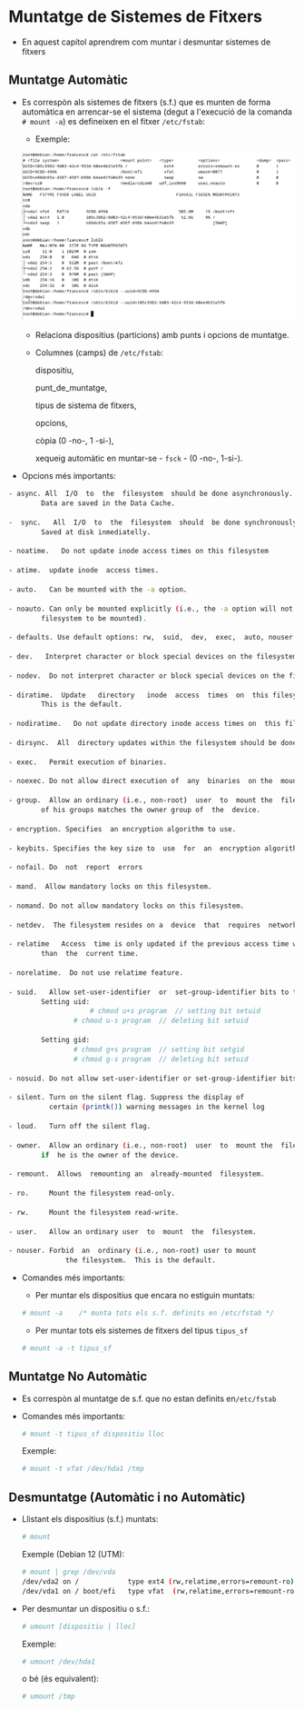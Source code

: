 # Muntatge de Sistemes de Fitxers

-  En aquest capítol aprendrem com muntar i desmuntar sistemes de fitxers

## Muntatge Automàtic

- Es correspòn als sistemes de fitxers (s.f.) que es munten de forma automàtica en arrencar-se el sistema 
	(degut a l'execució de la comanda `# mount -a`) es defineixen en el fitxer `/etc/fstab`:
	
	- Exemple:
	
	![Exemple Debian 12 (UTM)](./figs/fstab.png)
	
	- Relaciona dispositius (particions) amb punts i opcions de muntatge. 
	
	- Columnes (camps) de `/etc/fstab`: 
	
		dispositiu, 
		
		punt_de_muntatge, 
		
		tipus de sistema de fitxers,
		
		opcions, 
		
		còpia (0 -no-, 1 -si-), 
		
		xequeig automàtic en muntar-se - `fsck` - (0 -no-, 1-si-).
		
- Opcions més importants:

```bash
- async. All  I/O  to  the  filesystem  should be done asynchronously. 
		Data are saved in the Data Cache. 

-  sync.   All  I/O  to  the  filesystem  should  be done synchronously. 
		Saved at disk inmediatelly.

- noatime.   Do not update inode access times on this filesystem

- atime.  update inode  access times. 

- auto.   Can be mounted with the -a option.

- noauto. Can only be mounted explicitly (i.e., the -a option will not cause the 
		filesystem to be mounted).

- defaults. Use default options: rw,  suid,  dev,  exec,  auto, nouser, and async.

- dev.   Interpret character or block special devices on the filesystem.

- nodev.  Do not interpret character or block special devices on the file system.

- diratime.  Update   directory   inode  access  times  on  this filesystem. 
		This is the default.

- nodiratime.   Do not update directory inode access times on  this filesystem.

- dirsync.  All  directory updates within the filesystem should be done synchronously.  

- exec.   Permit execution of binaries.

- noexec. Do not allow direct execution of  any  binaries  on the  mounted  filesystem.  

- group.  Allow an ordinary (i.e., non-root)  user  to  mount the  filesystem  if  one  
		of his groups matches the owner group of  the  device.   

- encryption. Specifies  an encryption algorithm to use.  

- keybits. Specifies the key size to  use  for  an  encryption algorithm.  

- nofail. Do  not  report  errors

- mand.  Allow mandatory locks on this filesystem.
      
- nomand. Do not allow mandatory locks on this filesystem.

- netdev.  The filesystem resides on a  device  that  requires  network  access  

- relatime   Access  time is only updated if the previous access time was earlier 
		than  the  current time.  

- norelatime.  Do not use relatime feature. 

- suid.   Allow set-user-identifier  or  set-group-identifier bits to take effect. 
		Setting uid:
             		# chmod u+s program  // setting bit setuid
	     	 	# chmod u-s program  // deleting bit setuid

		Setting gid:
	      		# chmod g+s program  // setting bit setgid
	      		# chmod g-s program  // deleting bit setuid

- nosuid. Do not allow set-user-identifier or set-group-identifier bits to take effect. 

- silent. Turn on the silent flag. Suppress the display of 
	      certain (printk()) warning messages in the kernel log

- loud.   Turn off the silent flag.

- owner.  Allow an ordinary (i.e., non-root)  user  to  mount the  filesystem  
		if  he is the owner of the device.
 
- remount.  Allows  remounting an  already-mounted  filesystem.

- ro.     Mount the filesystem read-only.

- rw.     Mount the filesystem read-write.

- user.   Allow an ordinary user  to  mount  the  filesystem.

- nouser. Forbid  an  ordinary (i.e., non-root) user to mount
              the filesystem.  This is the default.

```


- Comandes més importants:

	- Per muntar els dispositius que encara no estiguin muntats: 
	
	```bash
	# mount -a    /* munta tots els s.f. definits en /etc/fstab */
	```

	- Per muntar tots els sistemes de fitxers del tipus `tipus_sf`	

	```bash
	# mount -a -t tipus_sf
	```


## Muntatge No Automàtic

- Es correspòn al muntatge de s.f. que no estan definits en`/etc/fstab`

- Comandes més importants:

	```bash
	# mount -t tipus_sf dispositiu lloc
	```
	
	Exemple:
	```bash
	# mount -t vfat /dev/hda1 /tmp
	```




## Desmuntatge (Automàtic i no Automàtic)

- Llistant els dispositius (s.f.) muntats:

	```bash
	# mount 
	```
	Exemple (Debian 12 (UTM):
	```bash
	# mount | grep /dev/vda
	/dev/vda2 on /            type ext4 (rw,relatime,errors=remount-ro)
	/dev/vda1 on / boot/efi   type vfat  (rw,relatime,errors=remount-ro,utf8,.....)
	```


- Per desmuntar un dispositiu o s.f.: 

	```bash
	# umount [dispositiu | lloc]
	```
	Exemple:
	```bash
	# umount /dev/hda1
	```
	o bé (és equivalent):
	```bash
	# umount /tmp
	```
	